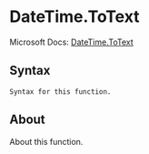 ---
---

# DateTime.ToText

Microsoft Docs: [DateTime.ToText](https://docs.microsoft.com/en-us/powerquery-m/datetime-totext)

## Syntax

```
Syntax for this function.
```

## About

About this function.

